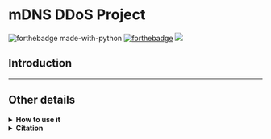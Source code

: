 # mDNS DDoS Project
![forthebadge made-with-python](http://ForTheBadge.com/images/badges/made-with-python.svg)
[![forthebadge](https://forthebadge.com/images/badges/built-by-developers.svg)](https://forthebadge.com)
![](https://komarev.com/ghpvc/?username=mDNS&color=green&style=for-the-badge&label=VIEWS)


## Introduction

***
## Other details

<details>
<summary><b>How to use it</b></summary>

```
python3 src/attacker/attacker.py -t $TARGET_IP -n $NUM_THREADS  -rr $RR_TYPE -i $SPOOFED_IP 
```

Only ```-t (target)``` is mandatory

</details>

<details>
<summary><b>Citation</b></summary>

Please remember to cite this report, whenever you have taken some parts of the whole project.

</details>